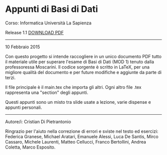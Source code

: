 Appunti di Basi di Dati
====================
Corso: Informatica
Università La Sapienza

Release 1.1 <a href="https://github.com/Halolegend94/uni_database_appunti/blob/master/main.pdf?raw=true">DOWNLOAD PDF</a>
_________________________
10 Febbraio 2015

Con questo progetto si intende raccogliere in un unico documento PDF tutto il materiale utile per superare l'esame di Basi di Dati (MOD 1) tenuto dalla professoressa Moscarini. 
Il codice sorgente è scritto in LaTeX, per una migliore qualità del documento e per future modifiche e aggiunte da parte di terzi.

Il file principale è il main.tex che importa gli altri. Ogni altro file .tex rappresenta una "section" degli appunti.

Questi appunti sono un misto tra slide usate a lezione, varie dispense e appunti personali.
__________________________

Autore/i: Cristian Di Pietrantonio

Ringrazio per l'aiuto nella correzione di errori e sviste nel testo ed esercizi: Federica Granese, Michael Aratari, Emanuele Alessi, Luca De Santis, Mirco Cassaro, Michele Laurenti, Matteo Cellucci, Franco Bertollini, Andrea Coletta, Marco Esposito.

